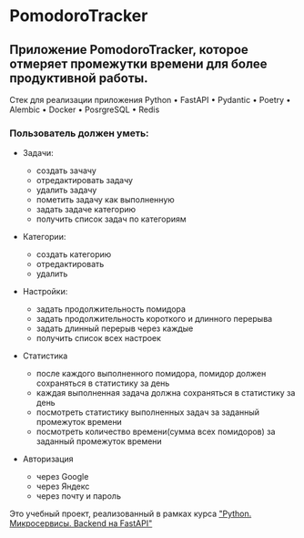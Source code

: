 # PomodoroTracker

## Приложение PomodoroTracker, которое отмеряет промежутки времени для более продуктивной работы.

Стек для реализации приложения Python • FastAPI • Pydantic • Poetry • Alembic • Docker • PosrgreSQL • Redis

### Пользователь должен уметь:

- Задачи:

  * создать зачачу
  * отредактировать задачу
  * удалить задачу
  * пометить задачу как выполненную
  * задать задаче категорию
  * получить список задач по категориям
 
- Категории:
  * создать категорию
  * отредактировать
  * удалить
 
- Настройки:
  
  * задать продолжительность помидора
  * задать продолжительность короткого и длинного перерыва
  * задать длинный перерыв через каждые
  * получить список всех настроек
 
- Статистика

  * после каждого выполненного помидора, помидор должен сохраняться в статистику за день
  * каждая выполненная задача должна сохраняться в статистику за день
  * посмотреть статистику выполненных задач за заданный промежуток времени
  * посмотреть количество времени(сумма всех помидоров) за заданный промежуток времени
 
- Авторизация

  * через Google
  * через Яндекс
  * через почту и пароль

Это учебный проект, реализованный в рамках курса ["Python. Микросервисы. Backend на FastAPI"](https://stepik.org/course/193038)
